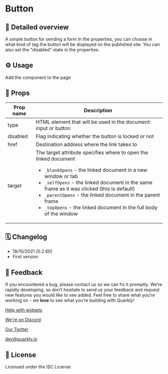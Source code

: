 # Button

## 📖 Detailed overview

A simple button for sending a form
In the properties, you can choose in what kind of tag the button will be
displayed on the published site. You can also set the "disabled" state in
the properties.

## ⚙️ Usage

Add the component to the page

## 🧩 Props

| Prop name | Description                                                                                                                                                                                                                                                                                                                                                                                           |
|-----------|-------------------------------------------------------------------------------------------------------------------------------------------------------------------------------------------------------------------------------------------------------------------------------------------------------------------------------------------------------------------------------------------------------|
| type      | HTML element that will be used in the document: input or button                                                                                                                                                                                                                                                                                                                                       |
| disabled  | Flag indicating whether the button is locked or not                                                                                                                                                                                                                                                                                                                                                   |
| href      | Destination address where the link takes to                                                                                                                                                                                                                                                                                                                                                           |
| target    | The target attribute specifies where to open the linked document <ul>   <li>`_blankOpens` - the linked document in a new window or tab</li>   <li>`_selfOpens` - the linked document in the same frame as it was clicked (this is default)</li>   <li>`_parentOpens` - the linked document in the parent frame</li>   <li>`_topOpens` - the linked document in the full body of the window</li> </ul> |

## 🗓 Changelog

- 19/10/2021 (0.2.60)
- First version

## 📮 Feedback

If you encountered a bug, please contact us so we can fix it promptly. We’re rapidly developing, so don’t hesitate to send us your feedback and request new features you would like to see added. Feel free to share what you’re working on - we **love** to see what you’re building with Quarkly!

[Help with widgets](https://community.quarkly.io/c/requests/11)

[We're on Discord](https://discord.gg/SuF9vCMJGW)

[Our Twitter](https://twitter.com/quarklyapp)

[dev@quarkly.io](mailto:dev@quarkly.io)

## 📝 License

Licensed under the ISC License
